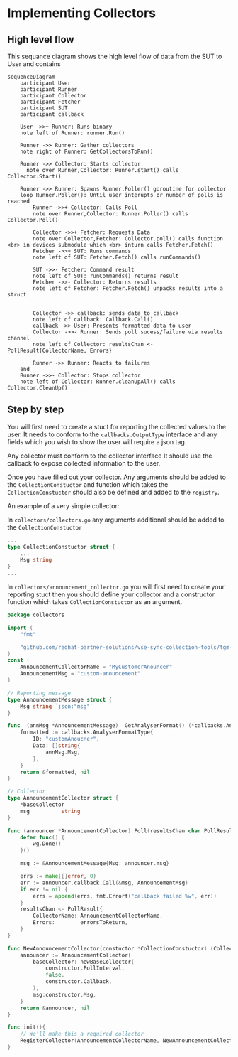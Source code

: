 # Implementing Collectors

## High level flow
This sequance diagram shows the high level flow of data from the SUT to User and contains
```mermaid
sequenceDiagram
	participant User
	participant Runner
	participant Collector
	participant Fetcher
	participant SUT
	participant callback

	User ->>+ Runner: Runs binary
	note left of Runner: runner.Run()

	Runner ->> Runner: Gather collectors
	note right of Runner: GetCollectorsToRun()

	Runner ->> Collector: Starts collector
	  note over Runner,Collector: Runner.start() calls Collector.Start()

	Runner ->> Runner: Spawns Runner.Poller() goroutine for collector
	loop Runner.Poller(): Until user interupts or number of polls is reached
		Runner ->>+ Collector: Calls Poll
		note over Runner,Collector: Runner.Poller() calls Collector.Poll()

		Collector ->>+ Fetcher: Requests Data
		note over Collector,Fetcher: Collector.poll() calls function <br> in devices submodule which <br> inturn calls Fetcher.Fetch()
		Fetcher ->>+ SUT: Runs commands
		note left of SUT: Fetcher.Fetch() calls runCommands()

		SUT ->>- Fetcher: Command result
		note left of SUT: runCommands() returns result
		Fetcher ->>- Collector: Returns results
		note left of Fetcher: Fetcher.Fetch() unpacks results into a struct


		Collector ->> callback: sends data to callback
		note left of callback: Callback.Call()
		callback ->> User: Presents formatted data to user
		Collector ->>- Runner: Sends poll sucess/failure via results channel
		note left of Collector: resultsChan <- PollResult{CollectorName, Errors}

		Runner ->> Runner: Reacts to failures
	end
	Runner ->>- Collector: Stops collector
	note left of Collector: Runner.cleanUpAll() calls Collector.CleanUp()
```

## Step by step
You will first need to create a stuct for reporting the collected values to the user. It needs to conform to the `callbacks.OutputType` interface and any fields which you wish to show the user will require a json tag.

Any collector must conform to the collector interface It should use the callback to expose collected information to the user.

Once you have filled out your collector. Any arguments should be added to the `CollectionConstuctor` and function which takes the `CollectionConstuctor` should also be defined and added to the `registry`.

An example of a very simple collector:

In `collectors/collectors.go` any arguments additional should be added to the `CollectionConstuctor`
```go
...
type CollectionConstuctor struct {
	...
	Msg string
}
...
```

In `collectors/announcement_collector.go` you will first need to create your reporting stuct then
you should define your collector and a constructor function which takes `CollectionConstuctor` as an argument.
```go
package collectors

import (
	"fmt"

	"github.com/redhat-partner-solutions/vse-sync-collection-tools/tgm-collector/pkg/callbacks"
)
const (
	AnnouncementCollectorName = "MyCustomerAnouncer"
	AnnouncementMsg = "custom-anouncement"
)

// Reporting message
type AnnouncementMessage struct {
	Msg string `json:"msg"`
}

func  (annMsg *AnnouncementMessage)  GetAnalyserFormat() (*callbacks.AnalyserFormatType, error) {
	formatted := callbacks.AnalyserFormatType{
		ID: "customAnoucner",
		Data: []string{
			annMsg.Msg,
		},
	}
	return &formatted, nil
}

// Collector
type AnnouncementCollector struct {
	*baseCollector
	msg          string
}

func (announcer *AnnouncementCollector) Poll(resultsChan chan PollResult, wg *utils.WaitGroupCount) {
	defer func() {
		wg.Done()
	}()

	msg := &AnnouncementMessage{Msg: announcer.msg}

	errs := make([]error, 0)
	err := announcer.callback.Call(&msg, AnnouncementMsg)
	if err != nil {
		errs = append(errs, fmt.Errorf("callback failed %w", err))
	}
	resultsChan <- PollResult{
		CollectorName: AnnouncementCollectorName,
		Errors:        errorsToReturn,
	}
}

func NewAnnouncementCollector(constuctor *CollectionConstuctor) (Collector, error) {
	announcer := AnnouncementCollector{
		baseCollector: newBaseCollector(
			constructor.PollInterval,
			false,
			constructor.Callback,
		),
		msg:constructor.Msg,
	}
	return &announcer, nil
}

func init(){
	// We'll make this a required collector
	RegisterCollector(AnnouncementCollectorName, NewAnnouncementCollector, required)
}
```
